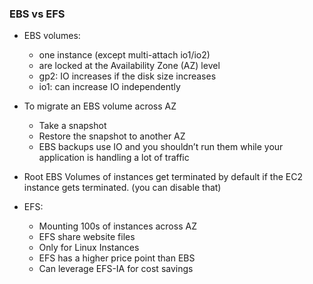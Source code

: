 ### EBS vs EFS

- EBS volumes:
  - one instance (except multi-attach io1/io2)
  - are locked at the Availability Zone (AZ) level
  - gp2: IO increases if the disk size increases
  - io1: can increase IO independently
- To migrate an EBS volume across AZ
  - Take a snapshot
  - Restore the snapshot to another AZ
  - EBS backups use IO and you shouldn’t run them while your application is handling a lot of traffic
- Root EBS Volumes of instances get terminated by default if the EC2 instance gets terminated. (you can disable that)


- EFS:
  - Mounting 100s of instances across AZ
  - EFS share website files
  - Only for Linux Instances
  - EFS has a higher price point than EBS
  - Can leverage EFS-IA for cost savings